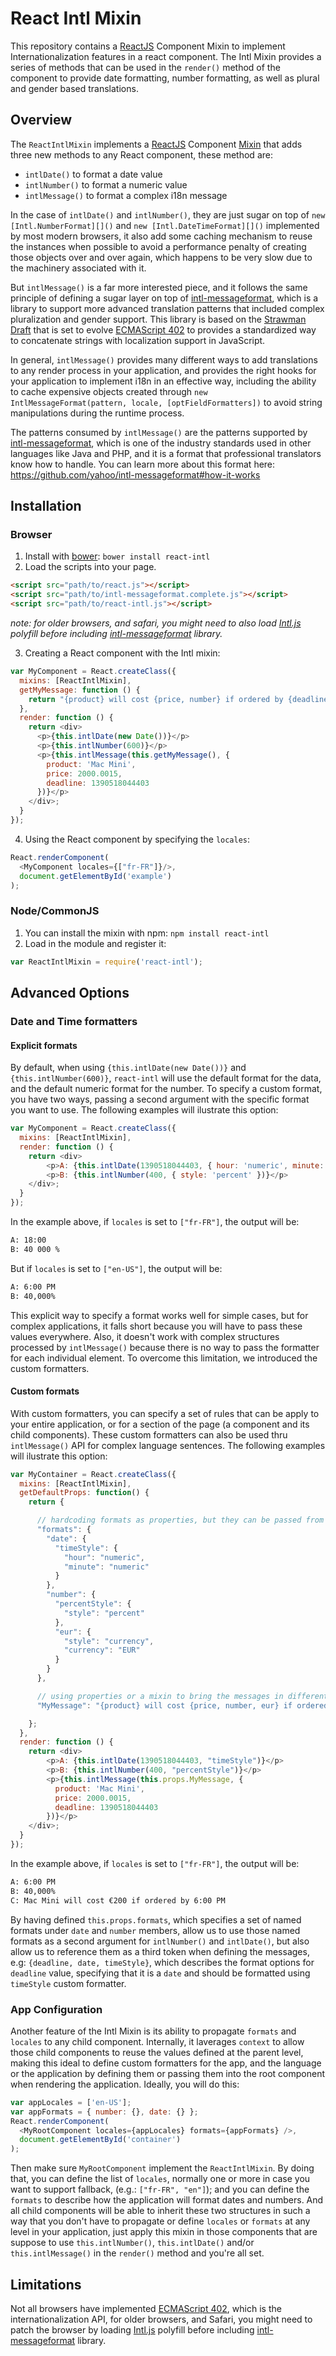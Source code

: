 React Intl Mixin
================

This repository contains a [ReactJS][] Component Mixin to implement Internationalization
features in a react component. The Intl Mixin provides a series of methods that
can be used in the `render()` method of the component to provide date formatting,
number formatting, as well as plural and gender based translations.

## Overview

The `ReactIntlMixin` implements a [ReactJS][] Component [Mixin][] that adds three new methods to any React component, these method are:

 * `intlDate()` to format a date value
 * `intlNumber()` to format a numeric value
 * `intlMessage()` to format a complex i18n message

In the case of `intlDate()` and `intlNumber()`, they are just sugar on top of `new [Intl.NumberFormat][]()` and `new [Intl.DateTimeFormat][]()` implemented by most modern browsers, it also add some caching mechanism to reuse the instances when possible to avoid a performance penalty of creating those objects over and over again, which happens to be very slow due to the machinery associated with it.

But `intlMessage()` is a far more interested piece, and it follows the same principle of defining a sugar layer on top of [intl-messageformat][], which is a library to support more advanced translation patterns that included complex pluralization and gender support. This library is based on the [Strawman Draft][] that is set to evolve [ECMAScript 402][] to provides a standardized way to concatenate strings with localization support in JavaScript.

In general, `intlMessage()` provides many different ways to add translations to any render process in your application, and provides the right hooks for your application to implement i18n in an effective way, including the ability to cache expensive objects created through `new IntlMessageFormat(pattern, locale, [optFieldFormatters])` to avoid string manipulations during the runtime process.

The patterns consumed by `intlMessage()` are the patterns supported by [intl-messageformat][], which is one of the industry standards used in other languages like Java and PHP, and it is a format that professional translators know how to handle. You can learn more about this format here: https://github.com/yahoo/intl-messageformat#how-it-works

## Installation

### Browser

1. Install with [bower][]: `bower install react-intl`
2. Load the scripts into your page.

```html
<script src="path/to/react.js"></script>
<script src="path/to/intl-messageformat.complete.js"></script>
<script src="path/to/react-intl.js"></script>
```

_note: for older browsers, and safari, you might need to also load [Intl.js][] polyfill before
including [intl-messageformat][] library._

3. Creating a React component with the Intl mixin:

```javascript
var MyComponent = React.createClass({
  mixins: [ReactIntlMixin],
  getMyMessage: function () {
    return "{product} will cost {price, number} if ordered by {deadline, date}"
  },
  render: function () {
    return <div>
      <p>{this.intlDate(new Date())}</p>
      <p>{this.intlNumber(600)}</p>
      <p>{this.intlMessage(this.getMyMessage(), {
        product: 'Mac Mini',
        price: 2000.0015,
        deadline: 1390518044403
      })}</p>
    </div>;
  }
});
```

4. Using the React component by specifying the `locales`:


```javascript
React.renderComponent(
  <MyComponent locales={["fr-FR"]}/>,
  document.getElementById('example')
);
```

### Node/CommonJS

1. You can install the mixin with npm: `npm install react-intl`
2. Load in the module and register it:

```javascript
var ReactIntlMixin = require('react-intl');
```

## Advanced Options

### Date and Time formatters

#### Explicit formats

By default, when using `{this.intlDate(new Date())}` and `{this.intlNumber(600)}`, `react-intl` will use the default format for the data, and the default numeric format for the number. To specify a custom format, you have two ways, passing a second argument with the specific format you want to use. The following examples will ilustrate this option:

```javascript
var MyComponent = React.createClass({
  mixins: [ReactIntlMixin],
  render: function () {
    return <div>
        <p>A: {this.intlDate(1390518044403, { hour: 'numeric', minute: 'numeric' })}</p>
        <p>B: {this.intlNumber(400, { style: 'percent' })}</p>
    </div>;
  }
});
```

In the example above, if `locales` is set to `["fr-FR"]`, the output will be:

```html
A: 18:00
B: 40 000 %
```

But if `locales` is set to `["en-US"]`, the output will be:

```html
A: 6:00 PM
B: 40,000%
```

This explicit way to specify a format works well for simple cases, but for complex applications, it falls short because you will have to pass these values everywhere. Also, it doesn't work with complex structures processed by `intlMessage()` because there is no way to pass the formatter for each individual element. To overcome this limitation, we introduced the custom formatters.


#### Custom formats

With custom formatters, you can specify a set of rules that can be apply to your entire application, or for a section of the page (a component and its child components). These custom formatters can also be used thru `intlMessage()` API for complex language sentences. The following examples will ilustrate this option:

```javascript
var MyContainer = React.createClass({
  mixins: [ReactIntlMixin],
  getDefaultProps: function() {
    return {

      // hardcoding formats as properties, but they can be passed from parent...
      "formats": {
        "date": {
          "timeStyle": {
            "hour": "numeric",
            "minute": "numeric"
          }
        },
        "number": {
          "percentStyle": {
            "style": "percent"
          },
          "eur": {
            "style": "currency",
            "currency": "EUR"
          }
        }
      },

      // using properties or a mixin to bring the messages in different languages...
      "MyMessage": "{product} will cost {price, number, eur} if ordered by {deadline, date, timeStyle}"

    };
  },
  render: function () {
    return <div>
        <p>A: {this.intlDate(1390518044403, "timeStyle")}</p>
        <p>B: {this.intlNumber(400, "percentStyle")}</p>
        <p>{this.intlMessage(this.props.MyMessage, {
          product: 'Mac Mini',
          price: 2000.0015,
          deadline: 1390518044403
        })}</p>
    </div>;
  }
});
```

In the example above, if `locales` is set to `["fr-FR"]`, the output will be:

```html
A: 6:00 PM
B: 40,000%
C: Mac Mini will cost €200 if ordered by 6:00 PM
```

By having defined `this.props.formats`, which specifies a set of named formats under `date` and `number` members, allow us to use those named formats as a second argument for `intlNumber()` and `intlDate()`, but also allow us to reference them as a third token when defining the messages, e.g: `{deadline, date, timeStyle}`, which describes the format options for `deadline` value, specifying that it is a `date` and should be formatted using `timeStyle` custom formatter.

### App Configuration

Another feature of the Intl Mixin is its ability to propagate `formats` and `locales` to any child component. Internally, it laverages `context` to allow those child components to reuse the values defined at the parent level, making this ideal to define custom formatters for the app, and the language or the application by defining them or passing them into the root component when rendering the application. Ideally, you will do this:

```javascript
var appLocales = ['en-US'];
var appFormats = { number: {}, date: {} };
React.renderComponent(
  <MyRootComponent locales={appLocales} formats={appFormats} />,
  document.getElementById('container')
);
```

Then make sure `MyRootComponent` implement the `ReactIntlMixin`. By doing that, you can define the list of `locales`, normally one or more in case you want to support fallback, (e.g.: `["fr-FR", "en"]`); and you can define the `formats` to describe how the application will format dates and numbers. And all child components will be able to inherit these two structures in such a way that you don't have to propagate or define `locales` or `formats` at any level in your application, just apply this mixin in those components that are suppose to use `this.intlNumber()`, `this.intlDate()` and/or `this.intlMessage()` in the `render()` method and you're all set.

Limitations
-----------

Not all browsers have implemented [ECMAScript 402][], which is the internationalization API, for older browsers, and Safari, you might need to patch the browser by loading [Intl.js][] polyfill before
including [intl-messageformat][] library.

[Intl.js]: https://github.com/andyearnshaw/Intl.js
[ECMAScript 402]: http://www.ecma-international.org/ecma-402/1.0/
[ReactJS]: http://facebook.github.io/react/
[Mixin]: http://facebook.github.io/react/docs/reusable-components.html#mixins
[bower]: http://bower.io/
[intl-messageformat]: https://github.com/yahoo/intl-messageformat
[Intl.NumberFormat]: https://developer.mozilla.org/en-US/docs/Web/JavaScript/Reference/Global_Objects/NumberFormat
[Intl.DateTimeFormat]: https://developer.mozilla.org/en-US/docs/Web/JavaScript/Reference/Global_Objects/DateTimeFormat
[Strawman Draft]: http://wiki.ecmascript.org/doku.php?id=globalization:messageformatting
